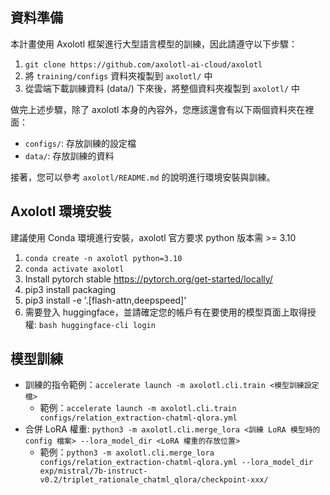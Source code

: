 ## 資料準備
本計畫使用 Axolotl 框架進行大型語言模型的訓練，因此請遵守以下步驟：
1. `git clone https://github.com/axolotl-ai-cloud/axolotl`
2. 將 `training/configs` 資料夾複製到 `axolotl/` 中
3. 從雲端下載訓練資料 (data/) 下來後，將整個資料夾複製到 `axolotl/` 中

做完上述步驟，除了 axolotl 本身的內容外，您應該還會有以下兩個資料夾在裡面：
- `configs/`: 存放訓練的設定檔
- `data/`: 存放訓練的資料

接著，您可以參考 `axolotl/README.md` 的說明進行環境安裝與訓練。

## Axolotl 環境安裝
建議使用 Conda 環境進行安裝，axolotl 官方要求 python 版本需 >= 3.10
1. `conda create -n axolotl python=3.10`
2. `conda activate axolotl`
3. Install pytorch stable https://pytorch.org/get-started/locally/
4. pip3 install packaging
5. pip3 install -e '.[flash-attn,deepspeed]'
6. 需要登入 huggingface，並請確定您的帳戶有在要使用的模型頁面上取得授權: `bash huggingface-cli login`

## 模型訓練
- 訓練的指令範例：`accelerate launch -m axolotl.cli.train <模型訓練設定檔>`
    - 範例：`accelerate launch -m axolotl.cli.train configs/relation_extraction-chatml-qlora.yml`
- 合併 LoRA 權重: `python3 -m axolotl.cli.merge_lora <訓練 LoRA 模型時的 config 檔案> --lora_model_dir <LoRA 權重的存放位置>`
    - 範例：`python3 -m axolotl.cli.merge_lora configs/relation_extraction-chatml-qlora.yml --lora_model_dir exp/mistral/7b-instruct-v0.2/triplet_rationale_chatml_qlora/checkpoint-xxx/`
